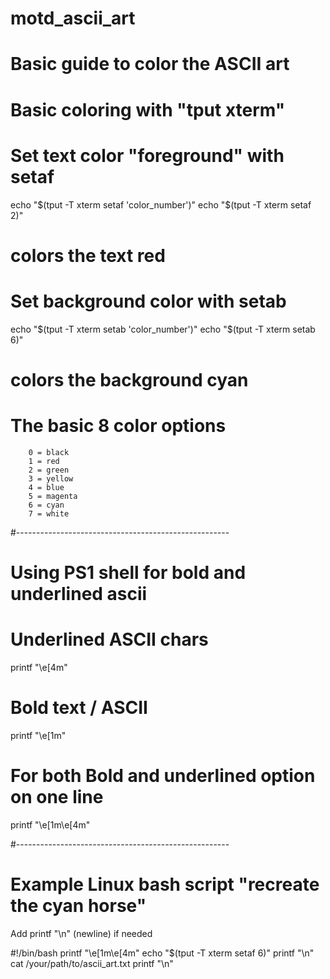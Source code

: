 # motd_ascii_art
# Basic guide to color the ASCII art
# Basic coloring with "tput xterm"

# Set text color "foreground" with setaf
echo "$(tput -T xterm setaf 'color_number')"
echo "$(tput -T xterm setaf 2)"
# colors the text red

# Set background color with setab
echo "$(tput -T xterm setab 'color_number')"
echo "$(tput -T xterm setab 6)" 
# colors the background cyan

# The basic 8 color options
        0 = black
        1 = red
        2 = green
        3 = yellow
        4 = blue
        5 = magenta
        6 = cyan
        7 = white
#-----------------------------------------------------
# Using PS1 shell for bold and underlined ascii

# Underlined ASCII chars
printf "\e[4m"

# Bold text / ASCII 
printf "\e[1m"

# For both Bold and underlined option on one line
printf "\e[1m\e[4m"

#-----------------------------------------------------
# Example Linux bash script "recreate the cyan horse"
Add printf "\n" (newline) if needed

#!/bin/bash
printf "\e[1m\e[4m"
echo "$(tput -T xterm setaf 6)"
printf "\n"
cat /your/path/to/ascii_art.txt
printf "\n"
